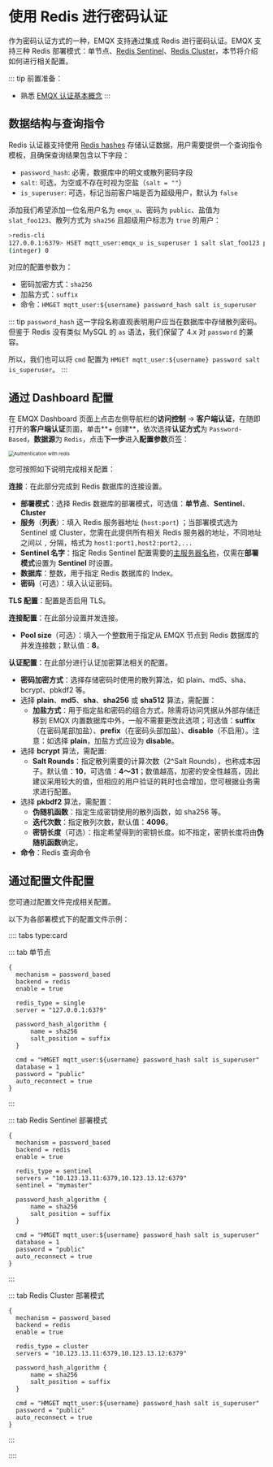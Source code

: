 # 使用 Redis 进行密码认证

作为密码认证方式的一种，EMQX 支持通过集成 Redis 进行密码认证。EMQX 支持三种 Redis 部署模式：单节点、[Redis Sentinel](https://redis.io/docs/manual/sentinel/)、[Redis Cluster](https://redis.io/docs/manual/scaling/)，本节将介绍如何进行相关配置。

::: tip 前置准备：

- 熟悉 [EMQX 认证基本概念](../authn/authn.md)
:::

## 数据结构与查询指令

Redis 认证器支持使用 [Redis hashes](https://redis.io/docs/manual/data-types/#hashes) 存储认证数据，用户需要提供一个查询指令模板，且确保查询结果包含以下字段：

- `password_hash`: 必需，数据库中的明文或散列密码字段
- `salt`: 可选，为空或不存在时视为空盐（`salt = ""`）
- `is_superuser`: 可选，标记当前客户端是否为超级用户，默认为 `false`

添加我们希望添加一位名用户名为 `emqx_u`、密码为 `public`、盐值为 `slat_foo123`、散列方式为 `sha256` 且超级用户标志为 `true` 的用户：

```bash
>redis-cli
127.0.0.1:6379> HSET mqtt_user:emqx_u is_superuser 1 salt slat_foo123 password_hash 44edc2d57cde8d79c98145003e105b90a14f1460b79186ea9cfe83942fc5abb5
(integer) 0
```

对应的配置参数为：

- 密码加密方式：`sha256`
- 加盐方式：`suffix`
- 命令：`HMGET mqtt_user:${username} password_hash salt is_superuser`

::: tip
`password_hash` 这一字段名称直观表明用户应当在数据库中存储散列密码。但鉴于 Redis 没有类似 MySQL 的 `as` 语法，我们保留了 4.x 对 `password` 的兼容。

所以，我们也可以将 `cmd` 配置为 `HMGET mqtt_user:${username} password salt is_superuser`。
:::

## 通过 Dashboard 配置

在 EMQX Dashboard 页面上点击左侧导航栏的**访问控制** -> **客户端认证**，在随即打开的**客户端认证**页面，单击**+ 创建**，依次选择**认证方式**为 `Password-Based`，**数据源**为 `Redis`，点击**下一步**进入**配置参数**页签：

<img src="./assets/authn-redis.png" alt="Authentication with redis" style="zoom:67%;" />

您可按照如下说明完成相关配置：

**连接**：在此部分完成到 Redis 数据库的连接设置。

- **部署模式**：选择 Redis 数据库的部署模式，可选值：**单节点**、**Sentinel**、**Cluster**
- **服务**（**列表**）：填入 Redis 服务器地址 (`host:port`) ；当部署模式选为 Sentinel 或 Cluster，您需在此提供所有相关 Redis 服务器的地址，不同地址之间以 `,` 分隔，格式为 `host1:port1,host2:port2,...`
- **Sentinel 名字**：指定 Redis Sentinel 配置需要的[主服务器名称](https://redis.io/docs/manual/sentinel/#configuring-sentinel)，仅需在**部署模式**设置为 **Sentinel** 时设置。
- **数据库**：整数，用于指定 Redis 数据库的 Index。
- **密码**（可选）：填入认证密码。

**TLS 配置**：配置是否启用 TLS。

**连接配置**：在此部分设置并发连接。

- **Pool size**（可选）：填入一个整数用于指定从 EMQX 节点到 Redis 数据库的并发连接数；默认值：**8**。

**认证配置**：在此部分进行认证加密算法相关的配置。

- **密码加密方式**：选择存储密码时使用的散列算法，如 plain、md5、sha、bcrypt、pbkdf2 等。
- 选择 **plain**、**md5**、**sha**、**sha256** 或 **sha512** 算法，需配置：
  - **加盐方式**：用于指定盐和密码的组合方式，除需将访问凭据从外部存储迁移到 EMQX 内置数据库中外，一般不需要更改此选项；可选值：**suffix**（在密码尾部加盐）、**prefix**（在密码头部加盐）、**disable**（不启用）。注意：如选择 **plain**，加盐方式应设为 **disable**。
- 选择 **bcrypt** 算法，需配置:
  - **Salt Rounds**：指定散列需要的计算次数（2^Salt Rounds），也称成本因子。默认值：**10**，可选值：**4～31**；数值越高，加密的安全性越高，因此建议采用较大的值，但相应的用户验证的耗时也会增加，您可根据业务需求进行配置。
- 选择 **pkbdf2** 算法，需配置：
  - **伪随机函数**：指定生成密钥使用的散列函数，如 sha256 等。
  - **迭代次数**：指定散列次数，默认值：**4096**。<!--后续补充取值范围-->
  - **密钥长度**（可选）：指定希望得到的密钥长度。如不指定，密钥长度将由**伪随机函数**确定。
- **命令**：Redis 查询命令

## 通过配置文件配置

您可通过配置文件完成相关配置。 <!-- 详细配置步骤请参考 [authn-redis:standalone](../../configuration/configuration-manual.html#authn-redis:standalone)、[authn-redis:sentinel](../../configuration/configuration-manual.html#authn-redis:sentinel) 与 [authn-redis:cluster](../../configuration/configuration-manual.html#authn-redis:cluster)。-->

以下为各部署模式下的配置文件示例：

:::: tabs type:card

::: tab 单节点

```hcl
{
  mechanism = password_based
  backend = redis
  enable = true

  redis_type = single
  server = "127.0.0.1:6379"

  password_hash_algorithm {
      name = sha256
      salt_position = suffix
  }

  cmd = "HMGET mqtt_user:${username} password_hash salt is_superuser"
  database = 1
  password = "public"
  auto_reconnect = true
}
```

:::

::: tab Redis Sentinel 部署模式

```hcl
{
  mechanism = password_based
  backend = redis
  enable = true

  redis_type = sentinel
  servers = "10.123.13.11:6379,10.123.13.12:6379"
  sentinel = "mymaster"

  password_hash_algorithm {
      name = sha256
      salt_position = suffix
  }

  cmd = "HMGET mqtt_user:${username} password_hash salt is_superuser"
  database = 1
  password = "public"
  auto_reconnect = true
}
```

:::

::: tab Redis Cluster 部署模式

```hcl
{
  mechanism = password_based
  backend = redis
  enable = true

  redis_type = cluster
  servers = "10.123.13.11:6379,10.123.13.12:6379"

  password_hash_algorithm {
      name = sha256
      salt_position = suffix
  }

  cmd = "HMGET mqtt_user:${username} password_hash salt is_superuser"
  password = "public"
  auto_reconnect = true
}
```

:::

::::
